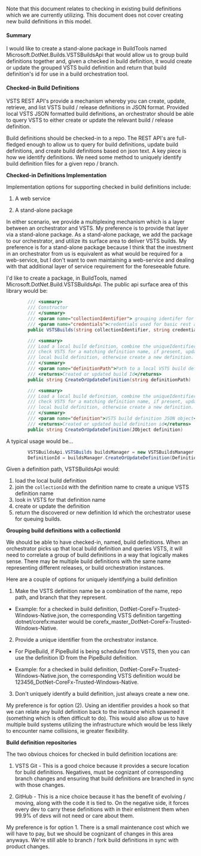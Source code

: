 Note that this document relates to checking in existing build definitions which we are currently utilizing.  This document does not cover creating new build definitions in this model.

#### Summary

I would like to create a stand-alone package in BuildTools named Microsoft.DotNet.Builds.VSTSBuildsApi that would allow us to group build definitions together and, given a checked in build definition, it would create or update the grouped VSTS build definition and return that build definition's id for use in a build orchestration tool. 

#### <a id="CheckInDefinitionsProposal"></a>Checked-in Build Definitions

VSTS REST API's provide a mechanism whereby you can create, update, retrieve, and list VSTS build / release definitions in JSON format.  Provided local VSTS JSON formatted build definitions, an orchestrator should be able to query VSTS to either create or update the relevant build / release definition.

Build definitions should be checked-in to a repo.   The REST API's are full-fledged enough to allow us to query for build definitions, update build definitions, and create build definitions based on json text. A key piece is how we identify definitions.  We need some method to uniquely identify build definition files for a given repo / branch.  

**Checked-in Definitions Implementation**

Implementation options for supporting checked in build definitions include:

1. A web service

2. A stand-alone package

In either scenario, we provide a multiplexing mechanism which is a layer between an orchestrator and VSTS.  My preference is to provide that layer via a stand-alone package.  As a stand-alone package, we add the package to our orchestrator, and utilize its surface area to deliver VSTS builds.  My preference is for a stand-alone package because I think that the investment in an orchestrator from us is equivalent as what would be required for a web-service, but I don't want to own maintaining a web-service and dealing with that additional layer of service requirement for the foreseeable future.

I'd like to create a package, in BuildTools, named Microsoft.DotNet.Build.VSTSBuildsApi. The public api surface area of this library would be:

```C#
        /// <summary>
        /// Constructor
        /// </summary>
        /// <param name="collectionIdentifier"> grouping identifer for build definitions</param>
        /// <param name="credentials">credentials used for basic rest api authentication</param>
        public VSTSBuilds(string collectionIdentifier, string credentials)

        /// <summary>
        /// Load a local build definition, combine the uniqueIdentifier with the definition name, 
        /// check VSTS for a matching definition name, if present, update that definition with the
        /// local build definition, otherwise create a new definition.
        /// </summary>
        /// <param name="definitionPath">Path to a local VSTS build definition</param>
        /// <returns>Created or updated build Id</returns>
        public string CreateOrUpdateDefinition(string definitionPath)

        /// <summary>
        /// Load a local build definition, combine the uniqueIdentifier with the definition name, 
        /// check VSTS for a matching definition name, if present, update that definition with the
        /// local build definition, otherwise create a new definition.
        /// </summary>
        /// <param name="definition">VSTS build definition JSON object</param>
        /// <returns>Created or updated build definition id</returns>
        public string CreateOrUpdateDefinition(JObject definition)
```

A typical usage would be...

```C#
        VSTSBuildsApi.VSTSBuilds buildsManager = new VSTSBuildsManager.VSTSBuilds(collectionId, CredentialsManager.GetAuthenticationHeaderCredentials(this));
        DefinitionId = buildsManager.CreateOrUpdateDefinition(DefinitionPath);
```

Given a definition path, VSTSBuildsApi would:

1. load the local build definition
2. join the `collectionId` with the definition name to create a unique VSTS definition name
3. look in VSTS for that definition name
4. create or update the definition
5. return the discovered or new definition Id which the orchestrator usese for queuing builds.

**Grouping build definitions with a collectionId**

We should be able to have checked-in, named, build definitions.  When an orchestrator picks up that local build definition and queries VSTS, it will need to correlate a group of build definitions in a way that logically makes sense. There may be multiple build definitions with the same name representing different releases, or build orchestration instances. 

Here are a couple of options for uniquely identifying a build definition

1. Make the VSTS definition name be a combination of the name, repo path, and branch that they represent.

- Example: for a checked in build definition, DotNet-CoreFx-Trusted-Windows-Native.json, the corresponding VSTS definition targetting dotnet/corefx:master would be corefx_master_DotNet-CoreFx-Trusted-Windows-Native.

2. Provide a unique identifier from the orchestrator instance.

- For PipeBuild, if PipeBuild is being scheduled from VSTS, then you can use the definition ID from the PipeBuild definition.

- Example: for a checked in build definition, DotNet-CoreFx-Trusted-Windows-Native.json, the corresponding VSTS definition would be 123456_DotNet-CoreFx-Trusted-Windows-Native.

3. Don't uniquely identify a build definition, just always create a new one.

My preference is for option (2).  Using an identifier provides a hook so that we can relate any build definition back to the instance which spawned it (something which is often difficult to do).  This would also allow us to have multiple build systems utilizing the infrastructure which would be less likely to encounter name collisions, ie greater flexibility.

**Build definition repositories**

The two obvious choices for checked in build definition locations are:

1. VSTS Git - This is a good choice because it provides a secure location for build definitions.  Negatives, must be cognizant of corresponding branch changes and ensuring that build definitions are branched in sync with those changes.

2. GitHub - This is a nice choice because it has the benefit of evolving / moving, along with the code it is tied to.  On the negative side, it forces every dev to carry these definitions with in their enlistment them when 99.9% of devs will not need or care about them.

My preference is for option 1.  There is a small maintenance cost which we will have to pay, but we should be cognizant of changes in this area anyways.  We're still able to branch / fork build definitions in sync with product changes. 


